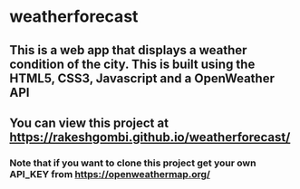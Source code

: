 # weatherforecast
## This is a web app that displays a weather condition of the city. This is built using the HTML5, CSS3, Javascript and a OpenWeather API
## You can view this project at https://rakeshgombi.github.io/weatherforecast/
### Note that if you want to clone this project get your own API_KEY from https://openweathermap.org/
